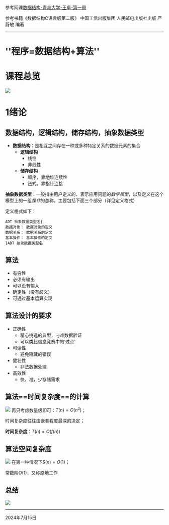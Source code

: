 参考网课[数据结构-青岛大学-王卓-第一周](https://www.bilibili.com/video/BV1nJ411V7bd/?spm_id_from=333.337.search-card.all.click)

参考书籍《数据结构C语言版第二版》 中国工信出版集团 人民邮电出版社出版 严蔚敏 编著

---
# ''程序=数据结构+算法''

# 课程总览
![](image-20240715104941446.png)

# 1绪论

## 数据结构，逻辑结构，储存结构，抽象数据类型
* **数据结构**：是相互之间存在一种或多种特定关系的数据元素的集合
	* **逻辑结构**
		* 线性
		* 非线性
	* **储存结构**
		* 顺序，靠地址连续性
		* 链式，靠指针连接

**抽象数据类型**：一般指由用户定义的、表示应用问题的*数学模型*，以及定义在这个模型上的一组*操作*的总称。主要包括下面三个部分（详见定义格式）

定义格式如下：
```
ADT 抽象数据类型名{
数据对象： 数据对象的定义
数据关系： 数据关系的定义
基本操作： 基本操作的定义
}ADT 抽象数据类型名
```
## 算法
* 有穷性
* 必须有输出
* 可以没有输入
* 确定性（没有歧义）
* 可通过基本运算实现
## 算法设计的要求
* 正确性
	* 精心挑选的典型，刁难数据验证
	* 可以类比信息竞赛中的‘过点’
* 可读性
	* 避免隐藏的错误
* 健壮性
	* 非法数据处理
* 高效性
	* 快，准，少存储需求

## 算法==时间复杂度==的计算
![](image-20240715111914143.png)
再只考虑数量级即可：$T(n)=O(n^3)$；

时间复杂度往往由嵌套程度最深的决定；

**时间复杂度**：$T(n)=O(f(n))$

## 算法空间复杂度
![](image-20240715123621993.png)
在第一种情况下$S(n)=O(1)$；

常数阶$O(1)$，又称原地工作

## 总结
![](image-20240715110528339.png)

---
2024年7月15日



